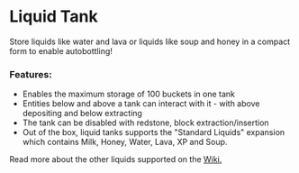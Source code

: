 # Liquid Tank<!--$headerTitle--><!--$pmc:delete-->

Store liquids like water and lava or liquids like soup and honey in a compact form to enable autobottling!<!--$pmc:headerSize-->

### Features:
- Enables the maximum storage of 100 buckets in one tank
- Entities below and above a tank can interact with it - with above depositing and below extracting
- The tank can be disabled with redstone, block extraction/insertion
- Out of the box, liquid tanks supports the "Standard Liquids" expansion which contains Milk, Honey, Water, Lava, XP and Soup.

Read more about the other liquids supported on the [Wiki.](https://wiki.gm4.co/Liquid_Tanks/Standard_Liquids)
